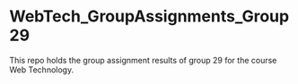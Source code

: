 # WebTech_GroupAssignments_Group29
This repo holds the group assignment results of group 29 for the course Web Technology.

